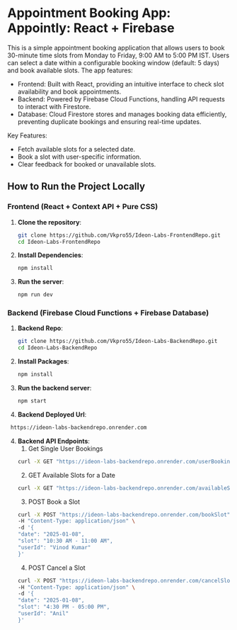 # Appointment Booking App: Appointly: React + Firebase
This is a simple appointment booking application that allows users to book 30-minute time slots from Monday to Friday, 9:00 AM to 5:00 PM IST. Users can select a date within a configurable booking window (default: 5 days) and book available slots. The app features:

- Frontend: Built with React, providing an intuitive interface to check slot availability and book appointments.
- Backend: Powered by Firebase Cloud Functions, handling API requests to interact with Firestore.
- Database: Cloud Firestore stores and manages booking data efficiently, preventing duplicate bookings and ensuring real-time updates.

Key Features:
- Fetch available slots for a selected date.
- Book a slot with user-specific information.
- Clear feedback for booked or unavailable slots.


## How to Run the Project Locally
### Frontend (React + Context API + Pure CSS)
1. **Clone the repository**:
   ```bash
   git clone https://github.com/Vkpro55/Ideon-Labs-FrontendRepo.git
   cd Ideon-Labs-FrontendRepo
   ```

2. **Install Dependencies**:
   ```bash
   npm install
   ```

3. **Run the server**:
   ```bash
   npm run dev
   ```


### Backend (Firebase Cloud Functions + Firebase Database)

1. **Backend Repo**:
   ```bash
   git clone https://github.com/Vkpro55/Ideon-Labs-BackendRepo.git
   cd Ideon-Labs-BackendRepo
   ```
   
3. **Install Packages**:
   ```bash
   npm install
   ```
3. **Run the backend server**:
   ```bash
   npm start
   ```
4.  **Backend Deployed Url**:
   ```bash
    https://ideon-labs-backendrepo.onrender.com
   ```
4. **Backend API Endpoints**:
   1. Get Single User Bookings
   ```bash
   curl -X GET "https://ideon-labs-backendrepo.onrender.com/userBookings?userId=Vinod%20Kumar"
   ```
   2. GET Available Slots for a Date
   ```bash
   curl -X GET "https://ideon-labs-backendrepo.onrender.com/availableSlots?date=2025-01-08"
   ```
   3. POST Book a Slot
   ```bash
   curl -X POST "https://ideon-labs-backendrepo.onrender.com/bookSlot" \
   -H "Content-Type: application/json" \
   -d '{
   "date": "2025-01-08",
   "slot": "10:30 AM - 11:00 AM",
   "userId": "Vinod Kumar"
   }'
   ```
   4. POST Cancel a Slot
   ```bash
   curl -X POST "https://ideon-labs-backendrepo.onrender.com/cancelSlot" \
   -H "Content-Type: application/json" \
   -d '{
   "date": "2025-01-08",
   "slot": "4:30 PM - 05:00 PM",
   "userId": "Anil"
   }'
   ```


   
